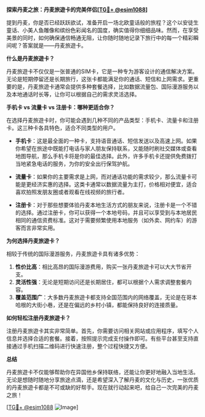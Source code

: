 **探索丹麦之旅：丹麦旅遊卡的完美伴侣[[TG💪+ @esim1088](https://t.me/s/esim1088)]**

提到丹麦，你是否已经跃跃欲试，准备开启一场北欧童话般的旅程？这个以安徒生童话、小美人鱼雕像和缤纷色彩闻名的国度，确实值得你细细品味。然而，在享受美景的同时，如何确保通信畅通无阻，让你随时随地记录下旅行中的每一个精彩瞬间呢？答案就是——丹麦旅遊卡。

**什么是丹麦旅遊卡？**

丹麦旅遊卡不仅仅是一张普通的SIM卡，它是一种专为游客设计的通信解决方案。无论是短期停留还是长期旅行，这张卡都能满足你的通话、短信和上网需求。更重要的是，丹麦旅遊卡通常会提供多种套餐选择，比如数据流量包、国际漫游服务以及本地通话时长等，让你可以根据自己的需求灵活选择。

**手机卡 vs 流量卡 vs 注册卡：哪种更适合你？**

在选择丹麦旅遊卡时，你可能会遇到几种不同的产品类型：手机卡、流量卡和注册卡。这三种卡各具特色，适合不同类型的用户。

- **手机卡**：这是最全面的一种卡，支持语音通话、短信发送以及高速上网。如果你希望在旅途中既能打电话与家人朋友保持联系，又能随时刷社交媒体或查看地图导航，那么手机卡将是你的最佳选择。此外，许多手机卡还提供免费拨打当地紧急电话的服务，为你的安全出行保驾护航。

- **流量卡**：如果你的主要需求是上网，而对通话功能的需求较少，那么流量卡可能是更经济实惠的选择。这类卡通常以数据流量为主打，价格相对便宜，适合喜欢拍照发朋友圈或者观看在线视频的旅行者。

- **注册卡**：对于那些想要体验丹麦本地生活方式的朋友来说，注册卡是一个不错的选择。通过注册卡，你可以获得一个本地号码，并且可以享受到与本地居民相同的通信资费标准。这对于需要频繁使用本地服务（如外卖、网约车）的游客而言非常实用。

**为何选择丹麦旅遊卡？**

相较于传统的国际漫游服务，丹麦旅遊卡具有诸多优势：

1. **性价比高**：相比高昂的国际漫游费用，购买一张丹麦旅遊卡可以大大节省开支。
2. **灵活性强**：无论是短期访问还是长期居住，都可以根据个人需求调整套餐内容。
3. **覆盖范围广**：大多数丹麦旅遊卡都支持全国范围内的网络覆盖，无论是在哥本哈根的大街小巷，还是在偏远的乡村小镇，都能保持良好的连接质量。

**如何轻松注册丹麦旅遊卡？**

注册丹麦旅遊卡其实非常简单。首先，你需要访问相关网站或应用程序，填写个人信息并选择合适的套餐。接着，按照提示完成支付操作即可。有些平台甚至支持直接通过手机扫描二维码进行快速注册，整个过程快捷又方便。

**总结**

丹麦旅遊卡不仅能够帮助你在异国他乡保持联络，还能让你更好地融入当地生活。无论是想随时随地分享旅途点滴，还是希望深入了解丹麦的文化与历史，一张优质的丹麦旅遊卡都是不可或缺的好帮手。现在就行动起来吧，给自己一次完美的丹麦之旅！

[[TG💪+ @esim1088](https://t.me/s/esim1088) ![Image](https://i.postimg.cc/4NQfJmqS/Snipaste-2025-05-13-00-14-12.png)]